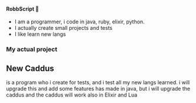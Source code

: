 #### RobbScript :crescent_moon:

* I am a programmer, i code in java, ruby, elixir, python.
* I actually create small projects and tests
* I like learn new langs

### My actual project

## New Caddus
is a program who i create for tests, and i test all my new langs learned.
i will upgrade this and add some features
has made in java, but i will upgrade the caddus and the caddus will work also in Elixir and Lua 
